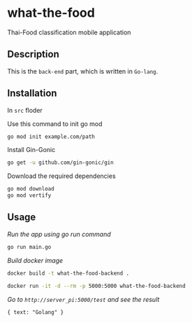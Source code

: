 # what-the-food

Thai-Food classification mobile application

## Description

This is the `back-end` part, which is written in `Go-lang`.

## Installation

In `src` floder

Use this command to init go mod

```bash
go mod init example.com/path
```

Install Gin-Gonic

```bash
go get -u github.com/gin-gonic/gin
```

Download the required dependencies

```bash
go mod download
go mod vertify
```

## Usage

_Run the app using go run command_

```bash
go run main.go
```

_Build docker image_

```bash
docker build -t what-the-food-backend .
```

```bash
docker run -it -d --rm -p 5000:5000 what-the-food-backend
```

_Go to `http://server_pi:5000/test` and see the result_

```text
{ text: "Golang" }
```
